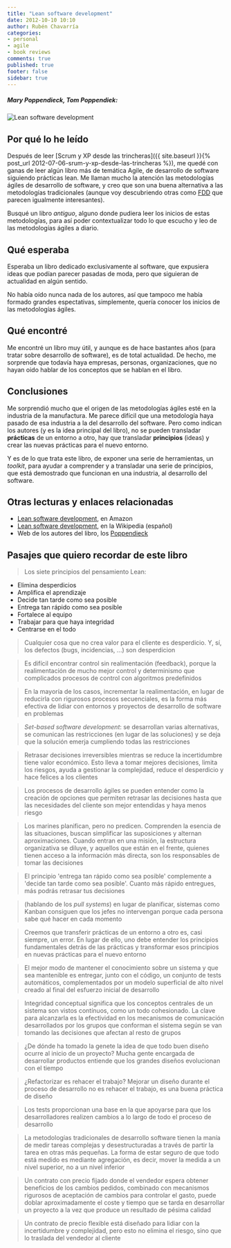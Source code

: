 ```yaml
---
title: "Lean software development"
date: 2012-10-10 10:10
author: Rubén Chavarría
categories: 
- personal
- agile
- book reviews
comments: true
published: true
footer: false
sidebar: true
---
```


##### Mary Poppendieck, Tom Poppendiek:</h5>

![Lean software development](http://www.poppendieck.com/images/Agiletoolkit.jpg)

## Por qué lo he leído 

Después de leer 
[Scrum y XP desde las trincheras]({{ site.baseurl }}{% post_url 2012-07-06-srum-y-xp-desde-las-trincheras %}), 
me quedé con ganas de leer algún libro más de temática Agile, de desarrollo de 
software siguiendo prácticas lean. Me llaman mucho la atención las metodologías 
ágiles de desarrollo de software, y creo que son una buena alternativa a las 
metodologías tradicionales (aunque voy descubriendo otras como 
[FDD](http://www.javiergarzas.com/2012/09/metodologia-gil-fdd-1.html) que 
parecen igualmente interesantes).

Busqué un libro *antiguo*, alguno donde pudiera leer los inicios de estas 
metodologías, para así poder contextualizar todo lo que escucho y leo de las 
metodologías ágiles a diario.

<!-- more -->

## Qué esperaba

Esperaba un libro dedicado exclusivamente al software, que expusiera ideas que 
podían parecer pasadas de moda, pero que siguieran de actualidad en algún 
sentido.

No había oído nunca nada de los autores, así que tampoco me había formado 
grandes espectativas, simplemente, quería conocer los inicios de las 
metodologías ágiles.

## Qué encontré

Me encontré un libro muy útil, y aunque es de hace bastantes años (para tratar 
sobre desarrollo de software), es de total actualidad. De hecho, me sorprende 
que todavía haya empresas, personas, organizaciones, que no hayan oido hablar 
de los conceptos que se hablan en el libro.

## Conclusiones

Me sorprendió mucho que el origen de las metodologías ágiles esté en la 
industria de la manufactura. Me parece difícil que una metodología haya 
pasado de esa industria a la del desarrollo del software. Pero como indican 
los autores (y es la idea principal del libro), no se pueden transladar 
**prácticas** de un entorno a otro, hay que transladar 
**principios** (ideas) y crear las nuevas prácticas para el nuevo 
entorno.

Y es de lo que trata este libro, de exponer una serie de herramientas, un 
*toolkit*, para ayudar a comprender y a transladar una serie de 
principios, que está demostrado que funcionan en una industria, al desarrollo 
del software.

## Otras lecturas y enlaces relacionadas

- [Lean software development](http://www.amazon.com/Lean-Software-Development-Agile-Toolkit/dp/0321150783),
en Amazon
- [Lean software development](http://es.wikipedia.org/wiki/Lean_software_development),
en la Wikipedia (español)
- Web de los autores del libro, los [Poppendieck](http://www.poppendieck.com)

## Pasajes que quiero recordar de este libro

> Los siete principios del pensamiento Lean:

- Elimina desperdicios
- Amplifica el aprendizaje
- Decide tan tarde como sea posible
- Entrega tan rápido como sea posible
- Fortalece al equipo
- Trabajar para que haya integridad
- Centrarse en el todo

<!-- more -->

> Cualquier cosa que no crea valor para el cliente es desperdicio. Y, sí, los 
defectos (bugs, incidencias, ...) son desperdicion

<!-- more -->

> Es difícil encontrar control sin realimentación (feedback), porque la 
realimentación de mucho mejor control y determinismo que complicados procesos 
de control con algoritmos predefinidos

<!-- more -->

> En la mayoría de los casos, incrementar la realimentación, en lugar de 
reducirla con rigurosos procesos secuenciales, es la forma más efectiva de 
lidiar con entornos y proyectos de desarrollo de software en problemas

<!-- more -->

> *Set-based software development*: se desarrollan varias alternativas, se 
comunican las restricciones (en lugar de las soluciones) y se deja que la 
solución emerja cumpliendo todas las restricciones

<!-- more -->

> Retrasar decisiones irreversibles mientras se reduce la incertidumbre tiene 
valor económico. Esto lleva a tomar mejores decisiones, limita los riesgos, 
ayuda a gestionar la complejidad, reduce el desperdicio y hace felices a los 
clientes

<!-- more -->

> Los procesos de desarrollo ágiles se pueden entender como la creación de 
opciones que permiten retrasar las decisiones hasta que las necesidades del 
cliente son mejor entendidas y haya menos riesgo

<!-- more -->

> Los marines planifican, pero no predicen. Comprenden la esencia de las 
situaciones, buscan simplificar las suposiciones y alternan aproximaciones. 
Cuando entran en una misión, la estructura organizativa se diluye, y aquellos 
que están en el frente, quienes tienen acceso a la información más directa, 
son los responsables de tomar las decisiones

<!-- more -->

> El principio 'entrega tan rápido como sea posible' complemente a 'decide tan 
tarde como sea posible'. Cuanto más rápido entregues, más podrás retrasar tus 
decisiones

<!-- more -->

> (hablando de los *pull systems*) en lugar de planificar, sistemas como 
Kanban consiguen que los jefes no intervengan porque cada persona sabe qué 
hacer en cada momento

<!-- more -->

> Creemos que transferir prácticas de un entorno a otro es, casi siempre, un 
error. En lugar de ello, uno debe entender los principios fundamentales detrás 
de las prácticas y transformar esos principios en nuevas prácticas para el 
nuevo entorno

<!-- more -->

> El mejor modo de mantener el conocimiento sobre un sistema y que sea 
mantenible es entregar, junto con el código, un conjunto de tests automáticos, 
complementados por un modelo superficial de alto nivel creado al final del 
esfuerzo inicial de desarrollo

<!-- more -->

> Integridad conceptual significa que los conceptos centrales de un sistema 
son vistos contínuos, como un todo cohesionado. La clave para alcanzarla es 
la efectividad en los mecanismos de comunicación desarrollados por los grupos 
que conforman el sistema según se van tomando las decisiones que afectan al 
resto de grupos

<!-- more -->

> ¿De dónde ha tomado la genete la idea de que todo buen diseño ocurre al 
inicio de un proyecto? Mucha gente encargada de desarrollar productos entiende 
que los grandes diseños evolucionan con el tiempo

<!-- more -->

> ¿Refactorizar es rehacer el trabajo? Mejorar un diseño durante el proceso 
de desarrollo no es rehacer el trabajo, es una buena práctica de diseño

<!-- more -->

> Los tests proporcionan una base en la que apoyarse para que los 
desarrolladores realizen cambios a lo largo de todo el proceso de desarrollo

<!-- more -->

> La metodologías tradicionales de desarrollo software tienen la manía de 
medir tareas complejas y desestructuradas a través de partir la tarea en otras 
más pequeñas. La forma de estar seguro de que todo está medido es mediante 
agregación, es decir, mover la medida a un nivel superior, no a un nivel 
inferior

<!-- more -->

> Un contrato con precio fijado donde el vendedor espera obtener beneficios de 
los cambios pedidos, combinado con mecanismos rigurosos de aceptación de 
cambios para controlar el gasto, puede doblar aproximadamente el coste y 
tiempo que se tarda en desarrollar un proyecto a la vez que produce un 
resultado de pésima calidad

<!-- more -->

> Un contrato de precio flexible está diseñado para lidiar con la incertidumbre 
y complejidad, pero esto no elimina el riesgo, sino que lo traslada del vendedor 
al cliente
